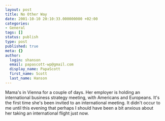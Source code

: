 ```yaml
---
layout: post
title: No Other Way
date: 2001-10-10 20:10:33.000000000 +02:00
categories:
- General
tags: []
status: publish
type: post
published: true
meta: {}
author:
  login: shanson
  email: papascott-wp@gmail.com
  display_name: PapaScott
  first_name: Scott
  last_name: Hanson
---
```

<p>Mama's in Vienna for a couple of days. Her employer is holding an international business strategy meeting, with Americans and Europeans. It's the first time she's been invited to an international meeting. It didn't occur to me until this evening that perhaps I should have been a bit anxious about her taking an international flight just now.</p>
